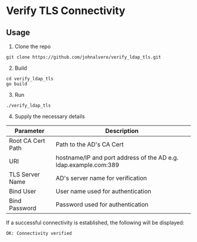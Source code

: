 # Verify TLS Connectivity

## Usage

1. Clone the repo
```
git clone https://github.com/johnalvero/verify_ldap_tls.git
```
2. Build
```
cd verify_ldap_tls
go build
```
3. Run
```
./verify_ldap_tls
```
4. Supply the necessary details

Parameter | Description
---- | ----
Root CA Cert Path | Path to the AD's CA Cert
URI | hostname/IP and port address of the AD e.g. ldap.example.com:389
TLS Server Name | AD's server name for verification
Bind User | User name used for authentication
Bind Password | Password used for authentication

If a successful connectivity is established, the following will be displayed:
```
OK: Connectivity verified
```
